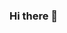 ### Hi there 👋

<!--
**seunggyundev/seunggyundev** is a ✨ _special_ ✨ repository because its `README.md` (this file) appears on your GitHub profile.

Here are some ideas to get you started:

![seunggyundev's github stats](https://github-readme-stats.vercel.app/api?username=seunggyun2743@gmail.com&show_icons=true)
[![seunggyundev's github stats](https://github-readme-stats.vercel.app/api/top-langs/?username=seunggyun2743@gmail.com&show_icons=true&hide_border=true&title_color=004386&icon_color=004386&layout=compact)](https://github.com/seunggyun2743@gmail.com)

- 🔭 I’m currently working on ...
- 🌱 I’m currently learning ...
- 👯 I’m looking to collaborate on ...
- 🤔 I’m looking for help with ...
- 💬 Ask me about ...
- 📫 How to reach me: ...
- 😄 Pronouns: ...
- ⚡ Fun fact: ...
-->
